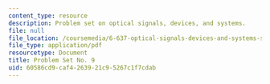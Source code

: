 ```yaml
---
content_type: resource
description: Problem set on optical signals, devices, and systems.
file: null
file_location: /coursemedia/6-637-optical-signals-devices-and-systems-spring-2003/60586cd9caf4263921c95267c1f7cdab_6637pset9.pdf
file_type: application/pdf
resourcetype: Document
title: Problem Set No. 9
uid: 60586cd9-caf4-2639-21c9-5267c1f7cdab
---
```

